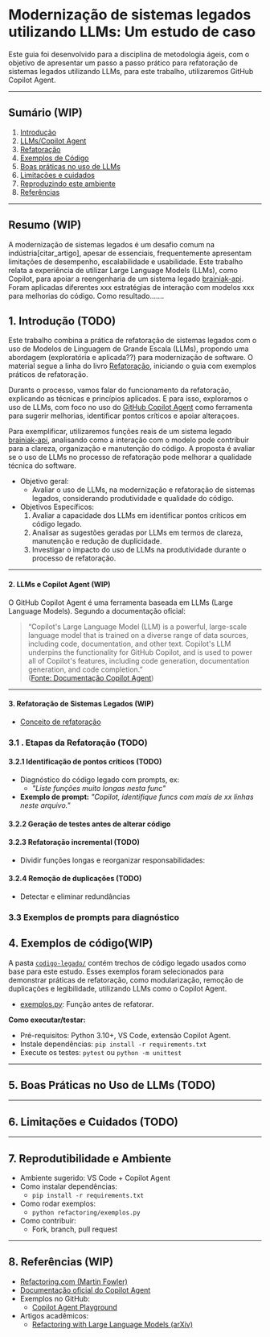 # Modernização de sistemas legados utilizando LLMs: Um estudo de caso

Este guia foi desenvolvido para a disciplina de metodologia ágeis, com o objetivo de apresentar um passo a passo prático para refatoração de sistemas legados utilizando LLMs, para este trabalho, utilizaremos GitHub Copilot Agent.

---

## Sumário (WIP)

1. [Introdução](#1-introdução)
2. [LLMs/Copilot Agent](#2-conhecendo-o-copilot-agent)
3. [Refatoração](#3-etapas-práticas-da-refatoração)
4. [Exemplos de Código](#4-exemplos-de-código)
5. [Boas práticas no uso de LLMs](#5-boas-práticas-no-uso-de-llms)
6. [Limitações e cuidados](#6-limitações-e-cuidados)
7. [Reproduzindo este ambiente](#7-reprodutibilidade-e-ambiente)
8. [Referências](#8-Referências)

---

## Resumo (WIP)

A modernização de sistemas legados é um desafio comum na indústria[citar_artigo], apesar de essenciais, frequentemente apresentam limitações de desempenho, escalabilidade e usabilidade. Este trabalho relata a experiência de utilizar Large Language Models (LLMs), como Copilot, para apoiar a reengenharia de um sistema legado [brainiak-api](https://github.com/bmentges/brainiak_api). Foram aplicadas diferentes xxx estratégias de interação com modelos xxx para melhorias do código. Como resultado.......

## 1. Introdução (TODO)

Este trabalho combina a prática de refatoração de sistemas legados com o uso de Modelos de Linguagem de Grande Escala (LLMs), propondo uma abordagem (exploratória e aplicada??) para modernização de software. O material segue a linha do livro [Refatoração](<(https://refactoring.com/)>), iniciando o guia com exemplos práticos de refatoração.

Durants o processo, vamos falar do funcionamento da refatoração, explicando as técnicas e princípios aplicados. E para isso, exploramos o uso de LLMs, com foco no uso do [GitHub Copilot Agent](https://docs.github.com/en/copilot/building-copilot-extensions/building-a-copilot-agent-for-your-copilot-extension/using-copilots-llm-for-your-agent) como ferramenta para sugerir melhorias, identificar pontos críticos e apoiar alteraçoes.

Para exemplificar, utilizaremos funções reais de um sistema legado [brainiak-api](https://github.com/bmentges/brainiak_api), analisando como a interação com o modelo pode contribuir para a clareza, organização e manutenção do código. A proposta é avaliar se o uso de LLMs no processo de refatoração pode melhorar a qualidade técnica do software.

- Objetivo geral:
  - Avaliar o uso de LLMs, na modernização e refatoração de sistemas legados, considerando produtividade e qualidade do código.
- Objetivos Específicos:
  1.  Avaliar a capacidade dos LLMs em identificar pontos críticos em código legado.
  2.  Analisar as sugestões geradas por LLMs em termos de clareza, manutenção e redução de duplicidade.
  3.  Investigar o impacto do uso de LLMs na produtividade durante o processo de refatoração.

---

#### 2. LLMs e Copilot Agent (WIP)

O GitHub Copilot Agent é uma ferramenta baseada em LLMs (Large Language Models). Segundo a documentação oficial:

> “Copilot's Large Language Model (LLM) is a powerful, large-scale language model that is trained on a diverse range of data sources, including code, documentation, and other text. Copilot's LLM underpins the functionality for GitHub Copilot, and is used to power all of Copilot's features, including code generation, documentation generation, and code completion.”  
> ([Fonte: Documentação Copilot Agent](https://docs.github.com/en/copilot/building-copilot-extensions/building-a-copilot-agent-for-your-copilot-extension/using-copilots-llm-for-your-agent))

---

#### 3. Refatoração de Sistemas Legados (WIP)

- [Conceito de refatoração](1-conceito-refatoracao.md)

### 3.1 . Etapas da Refatoração (TODO)

#### 3.2.1 Identificação de pontos críticos (TODO)

- Diagnóstico do código legado com prompts, ex:
  - _"Liste funções muito longas nesta func"_
- **Exemplo de prompt:** _"Copilot, identifique funcs com mais de xx linhas neste arquivo."_

#### 3.2.2 Geração de testes antes de alterar código

#### 3.2.3 Refatoração incremental (TODO)

- Dividir funções longas e reorganizar responsabilidades:

#### 3.2.4 Remoção de duplicações (TODO)

- Detectar e eliminar redundâncias

### 3.3 Exemplos de prompts para diagnóstico

## 4. Exemplos de código(WIP)

A pasta [`codigo-legado/`](./codigo-legado) contém trechos de código legado usados como base para este estudo.
Esses exemplos foram selecionados para demonstrar práticas de refatoração, como modularização, remoção de duplicações e legibilidade, utilizando LLMs como o Copilot Agent.

- [exemplos.py](https://github.com/derliaparecida/refact-agile/blob/main/docs/codigo-legado/exemplos.py): Função antes de refatorar.

**Como executar/testar:**

- Pré-requisitos: Python 3.10+, VS Code, extensão Copilot Agent.
- Instale dependências: `pip install -r requirements.txt`
- Execute os testes: `pytest` ou `python -m unittest`

---

## 5. Boas Práticas no Uso de LLMs (TODO)

---

## 6. Limitações e Cuidados (TODO)

---

## 7. Reprodutibilidade e Ambiente

- Ambiente sugerido: VS Code + Copilot Agent
- Como instalar dependências:
  - `pip install -r requirements.txt`
- Como rodar exemplos:
  - `python refactoring/exemplos.py`
- Como contribuir:
  - Fork, branch, pull request

---

## 8. Referências (WIP)

- [Refactoring.com (Martin Fowler)](https://refactoring.com/)
- [Documentação oficial do Copilot Agent](https://docs.github.com/en/copilot)
- Exemplos no GitHub:
  - [Copilot Agent Playground](https://github.com/github/copilot-agent)
- Artigos acadêmicos:
  - [Refactoring with Large Language Models (arXiv)](https://arxiv.org/abs/2305.00000)
